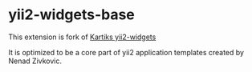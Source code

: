 yii2-widgets-base
=================

This extension is fork of [Kartiks yii2-widgets](https://github.com/kartik-v/yii2-krajee-base)

It is optimized to be a core part of yii2 application templates created by Nenad Zivkovic.